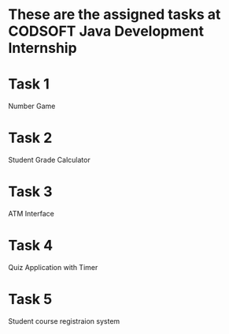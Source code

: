 # These are the assigned tasks at CODSOFT Java Development Internship
 # Task 1
 Number Game
 # Task 2
 Student Grade Calculator
 # Task 3
 ATM Interface
 # Task 4
 Quiz Application with Timer
 # Task 5
 Student course registraion system
